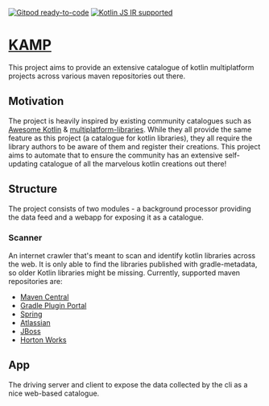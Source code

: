 [![Gitpod ready-to-code](https://img.shields.io/badge/gitpod-ready--to--code-blue?logo=gitpod&style=flat-square)](https://gitpod.io/#https://github.com/mpetuska/kamp)
[![Kotlin JS IR supported](https://img.shields.io/badge/Kotlin%2FJS-IR%20supported-yellow?style=flat-square&logo=kotlin)](https://kotl.in/jsirsupported)

# [KAMP](https://www.kamp.ml)

This project aims to provide an extensive catalogue of kotlin multiplatform projects across various maven repositories
out there.

## Motivation

The project is heavily inspired by existing community catalogues such
as [Awesome Kotlin](https://github.com/KotlinBy/awesome-kotlin)
& [multiplatform-libraries](https://github.com/icerockdev/multiplatform-libraries). While they all provide the same
feature as this project (a catalogue for kotlin libraries), they all require the library authors to be aware of them and
register their creations. This project aims to automate that to ensure the community has an extensive self-updating
catalogue of all the marvelous kotlin creations out there!

## Structure

The project consists of two modules - a background processor providing the data feed and a webapp for exposing it as a
catalogue.

### Scanner

An internet crawler that's meant to scan and identify kotlin libraries across the web. It is only able to find the
libraries published with gradle-metadata, so older Kotlin libraries might be missing. Currently, supported maven
repositories are:

* [Maven Central](https://repo1.maven.org/maven2)
* [Gradle Plugin Portal](https://plugins.gradle.org/m2)
* [Spring](https://repo.spring.io/release)
* [Atlassian](https://packages.atlassian.com/content/repositories/atlassian-public)
* [JBoss](https://repository.jboss.org/nexus/content/repositories/releases)
* [Horton Works](https://repo.hortonworks.com/content/repositories/releases)

## App

The driving server and client to expose the data collected by the cli as a nice web-based catalogue. 
